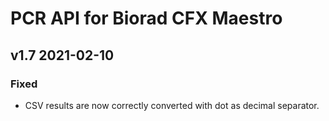 # PCR API for Biorad CFX Maestro

## v1.7 2021-02-10
### Fixed
- CSV results are now correctly converted with dot as decimal separator.